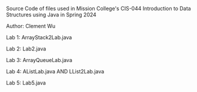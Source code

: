 Source Code of files used in Mission College's CIS-044 Introduction to Data Structures using Java in Spring 2024

Author: Clement Wu

Lab 1: ArrayStack2Lab.java

Lab 2: Lab2.java

Lab 3: ArrayQueueLab.java

Lab 4: AListLab.java AND LList2Lab.java

Lab 5: Lab5.java